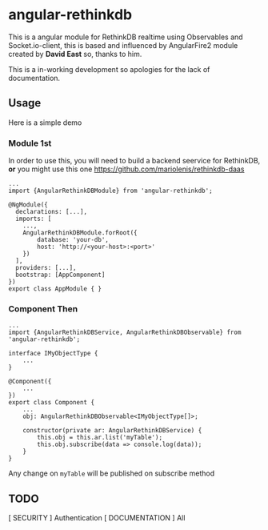 # angular-rethinkdb
This is a angular module for RethinkDB realtime using Observables and Socket.io-client, this is based and influenced by AngularFire2 module created by 
__David East__ so, thanks to him. 

This is a in-working development so apologies for the lack of documentation.

## Usage
Here is a simple demo
### Module 1st
In order to use this, you will need to build a backend seervice for RethinkDB, __or__ you might use this one 
https://github.com/mariolenis/rethinkdb-daas
```
...
import {AngularRethinkDBModule} from 'angular-rethinkdb';

@NgModule({
  declarations: [...],
  imports: [
    ...,
    AngularRethinkDBModule.forRoot({
        database: 'your-db',
        host: 'http://<your-host>:<port>'
    })
  ],
  providers: [...],
  bootstrap: [AppComponent]
})
export class AppModule { }

```

### Component Then
```
...
import {AngularRethinkDBService, AngularRethinkDBObservable} from 'angular-rethinkdb';

interface IMyObjectType {
    ...
}

@Component({
    ...
})
export class Component {
    ...
    obj: AngularRethinkDBObservable<IMyObjectType[]>;

    constructor(private ar: AngularRethinkDBService) {
        this.obj = this.ar.list('myTable');
        this.obj.subscribe(data => console.log(data));
    }
}
```
Any change on ```myTable``` will be published on subscribe method

## TODO
[ SECURITY ] Authentication 
[ DOCUMENTATION ] All